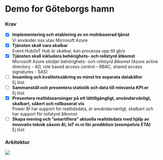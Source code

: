 <h1> Demo for Göteborgs hamn</h1>

<h3> Krav </h3>

- [x] <b>Implementering och etablering av en molnbaserad tjänst</b>
<br>Vi använder oss utav Microsoft Azure
- [x] <b>Tjänsten skall vara skalbar</b>
<br>Event Hub/IoT Hub är skalbar, kan processa upp till gb/s
- [x] <b>Tjänsten skall inkludera behörighets- och rollstyrd åtkomst</b>
<br>Microsoft Azure stödjer behörighets- och rollstyrd åtkomst (Azure active directory - AD, role based access control - RBAC, shared access signatures - SAS)
- [ ] <b>Insamling och kvalitetssäkring av minst tre separata datakällor</b>
<br>Ej löst
- [ ] <b>Sammanställ och presentera statistik och data till relevanta KPI:er</b>
<br>Ej löst
- [x] <b>Presentera realtidssanningar på ett lättillgängligt, användarvänligt, skalbart, säkert och rollbaserat vis</b>
<br>Power BI har support for realtidsdata, är användarvänligt, skalbart och har support för rollstyrd åtkomst
- [ ] <b>Skapa mening och ”smartifiera” aktuella realtidsdata med hjälp av innovativ teknik såsom AI, IoT m.m för prediktion (exempelvis ETA)</b>
<br>Ej löst
  
<h3> Arkitektur </h3> 
  
<img src="https://azurecomcdn.azureedge.net/cvt-86ffa9252fe53319ef8b7f87fd0209c71158b6ff642eefee2cf2f09309abdfef/images/page/services/event-hubs/serverless-streaming.svg">
